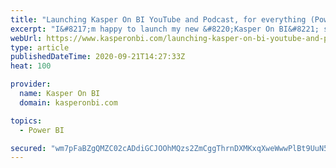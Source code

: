 ```yaml
---
title: "Launching Kasper On BI YouTube and Podcast, for everything (Power) BI and Analytics"
excerpt: "I&#8217;m happy to launch my new &#8220;Kasper On BI&#8221; show. At Kasper On BI we will talk about everything Business Intelligence and its ecosystem. From...The post Launching Kasper On BI YouTube and Podcast, for everything (Power) BI and Analytics appeared first on Kasper On BI. "
webUrl: https://www.kasperonbi.com/launching-kasper-on-bi-youtube-and-podcast-for-everything-power-bi-and-analytics/
type: article
publishedDateTime: 2020-09-21T14:27:33Z
heat: 100

provider:
  name: Kasper On BI
  domain: kasperonbi.com

topics:
  - Power BI

secured: "wm7pFaBZgQMZC02cADdiGCJOOhMQzs2ZmCggThrnDXMKxqXweWwwPlBt9UuN5/mW+iDpdqtlw15kDeH0dEGqHD6GL2M96OoJjM0XN3FvGScsdPlwcVtqh+4l7+omvpfHiUJPue0cAfrgPOj9UtpO8kpZqMu6w6KnqxAh9W4pMlWklpEsEifI3Ck/XEQWzyfNvsFzbJh3Z2Q+8GCTFLdqnLWBjZM11NTsCXtOrsJBVVWtSm3GBLmTz5K0RUBHw8QidtMvqWXNnyA0STptMbL8z0vVa3Tqa1E6W7WiKs8osBaZ9sR/SPXcL3DD0zfswcURL24dFGWGBg7B+fmsU3bfnHOk91Ikoj1A7zz/0iTEOok=;NBZPhIqNiSGfxOWwA6GXmA=="
---
```


